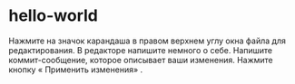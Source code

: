 # hello-world
Нажмите на  значок карандаша в правом верхнем углу окна файла для редактирования.
В редакторе напишите немного о себе.
Напишите коммит-сообщение, которое описывает ваши изменения.
Нажмите кнопку « Применить изменения» .
